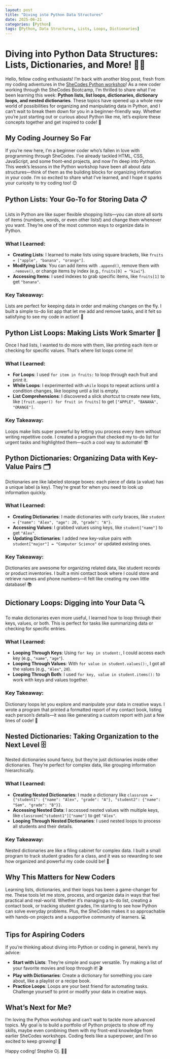 ```yaml
---
layout: post
title: "Diving into Python Data Structures"
date: 2025-06-21
categories: [Python]
tags: [Python, Data Structures, Lists, Loops, Dictionaries]
---
```


# Diving into Python Data Structures: Lists, Dictionaries, and More! 🐍✨

Hello, fellow coding enthusiasts! I’m back with another blog post, fresh from my coding adventures in the [SheCodes Python workshop](https://www.shecodes.io/workshops#features)! As a new coder working through the SheCodes Bootcamp, I’m thrilled to share what I’ve been learning this week: **Python lists, list loops, dictionaries, dictionary loops, and nested dictionaries**. These topics have opened up a whole new world of possibilities for organizing and manipulating data in Python, and I can’t wait to break them down for you in a beginner-friendly way. Whether you’re just starting out or curious about Python like me, let’s explore these concepts together and get inspired to code! 🚀

## My Coding Journey So Far

If you’re new here, I’m a beginner coder who’s fallen in love with programming through SheCodes. I’ve already tackled HTML, CSS, JavaScript, and some front-end projects, and now I’m deep into Python. This week’s lessons in the Python workshop have been all about data structures—think of them as the building blocks for organizing information in your code. I’m so excited to share what I’ve learned, and I hope it sparks your curiosity to try coding too! 😊

## Python Lists: Your Go-To for Storing Data 📋

Lists in Python are like super flexible shopping lists—you can store all sorts of items (numbers, words, or even other lists!) and change them whenever you want. They’re one of the most common ways to organize data in Python.

### What I Learned:
- **Creating Lists**: I learned to make lists using square brackets, like `fruits = ["apple", "banana", "orange"]`.
- **Modifying Lists**: You can add items with `.append()`, remove them with `.remove()`, or change items by index (e.g., `fruits[0] = "kiwi"`).
- **Accessing Items**: I used indexes to grab specific items, like `fruits[1]` to get `"banana"`.

### Key Takeaway:
Lists are perfect for keeping data in order and making changes on the fly. I built a simple to-do list app that let me add and remove tasks, and it felt so satisfying to see my code in action! 🎉

## Python List Loops: Making Lists Work Smarter 🔄

Once I had lists, I wanted to do more with them, like printing each item or checking for specific values. That’s where list loops come in!

### What I Learned:
- **For Loops**: I used `for item in fruits:` to loop through each fruit and print it.
- **While Loops**: I experimented with `while` loops to repeat actions until a condition changes, like looping until a list is empty.
- **List Comprehensions**: I discovered a slick shortcut to create new lists, like `[fruit.upper() for fruit in fruits]` to get `["APPLE", "BANANA", "ORANGE"]`.

### Key Takeaway:
Loops make lists super powerful by letting you process every item without writing repetitive code. I created a program that checked my to-do list for urgent tasks and highlighted them—such a cool way to automate! 😎

## Python Dictionaries: Organizing Data with Key-Value Pairs 🗂️

Dictionaries are like labeled storage boxes: each piece of data (a value) has a unique label (a key). They’re great for when you need to look up information quickly.

### What I Learned:
- **Creating Dictionaries**: I made dictionaries with curly braces, like `student = {"name": "Alex", "age": 20, "grade": "A"}`.
- **Accessing Values**: I grabbed values using keys, like `student["name"]` to get `"Alex"`.
- **Updating Dictionaries**: I added new key-value pairs with `student["major"] = "Computer Science"` or updated existing ones.

### Key Takeaway:
Dictionaries are awesome for organizing related data, like student records or product inventories. I built a mini contact book where I could store and retrieve names and phone numbers—it felt like creating my own little database! 📚

## Dictionary Loops: Digging into Your Data 🔍

To make dictionaries even more useful, I learned how to loop through their keys, values, or both. This is perfect for tasks like summarizing data or checking for specific entries.

### What I Learned:
- **Looping Through Keys**: Using `for key in student:`, I could access each key (e.g., `"name"`, `"age"`).
- **Looping Through Values**: With `for value in student.values():`, I got all the values (e.g., `"Alex"`, `20`).
- **Looping Through Both**: I used `for key, value in student.items():` to work with keys and values together.

### Key Takeaway:
Dictionary loops let you explore and manipulate your data in creative ways. I wrote a program that printed a formatted report of my contact book, listing each person’s details—it was like generating a custom report with just a few lines of code! 🙌

## Nested Dictionaries: Taking Organization to the Next Level 🗄️

Nested dictionaries sound fancy, but they’re just dictionaries inside other dictionaries. They’re perfect for complex data, like grouping information hierarchically.

### What I Learned:
- **Creating Nested Dictionaries**: I made a dictionary like `classroom = {"student1": {"name": "Alex", "grade": "A"}, "student2": {"name": "Sam", "grade": "B"}}`.
- **Accessing Nested Data**: I accessed nested values with multiple keys, like `classroom["student1"]["name"]` to get `"Alex"`.
- **Looping Through Nested Dictionaries**: I used nested loops to process all students and their details.

### Key Takeaway:
Nested dictionaries are like a filing cabinet for complex data. I built a small program to track student grades for a class, and it was so rewarding to see how organized and powerful my code could be! 🌟

## Why This Matters for New Coders

Learning lists, dictionaries, and their loops has been a game-changer for me. These tools let me store, process, and organize data in ways that feel practical and real-world. Whether it’s managing a to-do list, creating a contact book, or tracking student grades, I’m starting to see how Python can solve everyday problems. Plus, the SheCodes makes it so approachable with hands-on projects and a supportive community of learners. 💻

## Tips for Aspiring Coders

If you’re thinking about diving into Python or coding in general, here’s my advice:
- **Start with Lists**: They’re simple and super versatile. Try making a list of your favorite movies and loop through it! 🎬
- **Play with Dictionaries**: Create a dictionary for something you care about, like a playlist or a recipe book.
- **Practice Loops**: Loops are your best friend for automating tasks. Challenge yourself to print or modify your data in creative ways.

## What’s Next for Me?

I’m loving the Python workshop and can’t wait to tackle more advanced topics. My goal is to build a portfolio of Python projects to show off my skills, maybe even combining them with my front-end knowledge from earlier SheCodes workshops. Coding feels like a superpower, and I’m so excited to keep growing! 🚀

Happy coding! Stephie Oj. 🐍💖